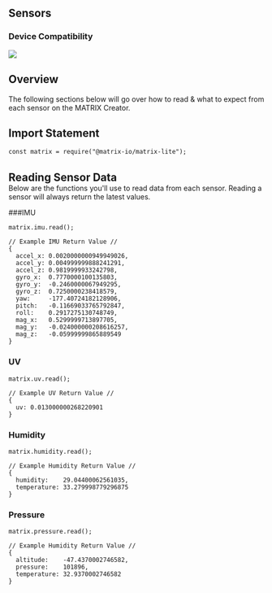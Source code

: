 <h2 style="padding-top:0">Sensors</h2>

### Device Compatibility
<img class="creator-compatibility-icon" src="../../../img/creator-icon.svg">

## Overview
The following sections below will go over how to read & what to expect from each sensor on the MATRIX Creator.

## Import Statement
```language-js
const matrix = require("@matrix-io/matrix-lite");
```
<br/>

<h2 style="padding:0; margin:0;">Reading Sensor Data</h2>
Below are the functions you'll use to read data from each sensor. Reading a sensor will always return the latest values.

###IMU
```language-js
matrix.imu.read();
```
```language-js
// Example IMU Return Value //
{ 
  accel_x: 0.0020000000949949026,
  accel_y: 0.004999999888241291,
  accel_z: 0.9819999933242798,
  gyro_x:  0.7770000100135803,
  gyro_y:  -0.2460000067949295,
  gyro_z:  0.7250000238418579,
  yaw:     -177.40724182128906,
  pitch:   -0.11669033765792847,
  roll:    0.2917275130748749,
  mag_x:   0.5299999713897705,
  mag_y:   -0.024000000208616257,
  mag_z:   -0.05999999865889549 
}
```
### UV
```language-js
matrix.uv.read();
```
```language-js
// Example UV Return Value //
{ 
  uv: 0.013000000268220901 
}
```
### Humidity
```language-js
matrix.humidity.read();
```
```language-js
// Example Humidity Return Value //
{ 
  humidity:    29.04400062561035, 
  temperature: 33.279998779296875 
}
```

### Pressure
```language-js
matrix.pressure.read();
```
```language-js
// Example Humidity Return Value //
{ 
  altitude:    -47.4370002746582,
  pressure:    101896,
  temperature: 32.9370002746582 
}
```